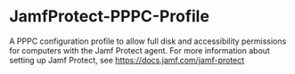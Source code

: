 # JamfProtect-PPPC-Profile
A PPPC configuration profile to allow full disk and accessibility permissions for computers with the Jamf Protect agent.
For more information about setting up Jamf Protect, see https://docs.jamf.com/jamf-protect
